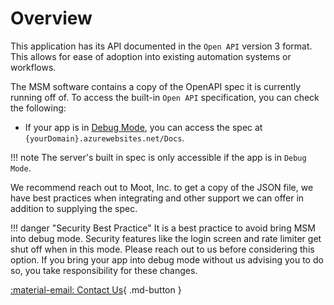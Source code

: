 # Overview

This application has its API documented in the `Open API` version 3 format.
This allows for ease of adoption into existing automation systems or workflows.

The MSM software contains a copy of the OpenAPI spec it is currently running off of. To access the built-in `Open API` specification, you can check the following:

- If your app is in [Debug Mode](/Reference/Settings/Environmental-Variables-Reference/#MSM_Debug), you can access the spec at `{yourDomain}.azurewebsites.net/Docs`.

!!! note
    The server's built in spec is only accessible if the app is in `Debug Mode`.

We recommend reach out to Moot, Inc. to get a copy of the JSON file, we have best practices when integrating and other support we can offer in addition to supplying the spec.

!!! danger "Security Best Practice"
    It is a best practice to avoid bring MSM into debug mode. Security features like the login screen and rate limiter get shut off when in this mode. Please reach out to us before considering this option.
    If you bring your app into debug mode without us advising you to do so, you take responsibility for these changes.

[:material-email: Contact Us](https://mootinc.com/contact/){ .md-button  }
